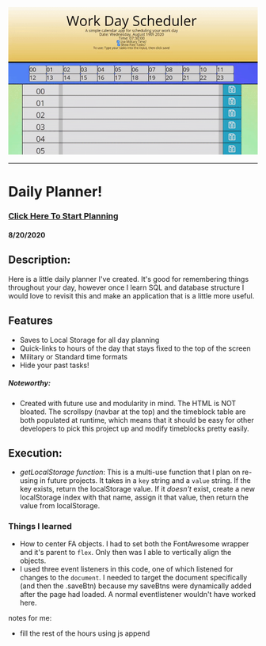 ![Daily Planner In Use](preview.gif)

---

# Daily Planner!

### [Click Here To Start Planning](https://sakiskid.github.io/daily-planner/)

#### **8/20/2020** 

## Description:
Here is a little daily planner I've created. It's good for remembering things throughout your day, however once I learn SQL and database structure I would love to revisit this and make an application that is a little more useful.

## Features
- Saves to Local Storage for all day planning
- Quick-links to hours of the day that stays fixed to the top of the screen
- Military or Standard time formats
- Hide your past tasks!

##### Noteworthy:
- Created with future use and modularity in mind. The HTML is NOT bloated. The scrollspy (navbar at the top) and the timeblock table are both populated at runtime, which means that it should be easy for other developers to pick this project up and modify timeblocks pretty easily.

## Execution:
- *getLocalStorage function*: This is a multi-use function that I plan on re-using in future projects. It takes in a `key` string and a `value` string. If the key exists, return the localStorage value. If it *doesn't* exist, create a new localStorage index with that name, assign it that value, then return the value from localStorage.

### Things I learned
- How to center FA objects. I had to set both the FontAwesome wrapper and it's parent to `flex`. Only then was I able to vertically align the objects.
- I used three event listeners in this code, one of which listened for changes to the `document`. I needed to target the document specifically (and then the .saveBtn) because my saveBtns were dynamically added after the page had loaded. A normal eventlistener wouldn't have worked here.


notes for me:

- fill the rest of the hours using js append